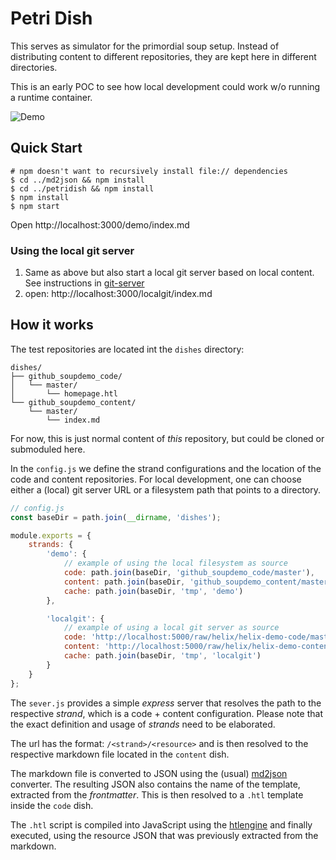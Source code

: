 Petri Dish
==========

This serves as simulator for the primordial soup setup. Instead of distributing content to different repositories, they are kept here in different directories.

This is an early POC to see how local development could work w/o running a runtime container.

![Demo](docs/demo.gif)

Quick Start
-----------

```
# npm doesn't want to recursively install file:// dependencies 
$ cd ../md2json && npm install
$ cd ../petridish && npm install
$ npm install
$ npm start
```

Open http://localhost:3000/demo/index.md

### Using the local git server

1. Same as above but also start a local git server based on local content. See instructions in [git-server](../../research/git/git-server)
2. open: http://localhost:3000/localgit/index.md

How it works
------------

The test repositories are located int the  `dishes` directory:

```
dishes/
├── github_soupdemo_code/
│   └── master/
│       └── homepage.htl
└── github_soupdemo_content/
    └── master/
        └── index.md
```

For now, this is just normal content of _this_ repository, but could be cloned or submoduled here.

In the `config.js` we define the strand configurations and the location of the code and content repositories.
For local development, one can choose either a (local) git server URL or a filesystem path that points to a directory.

```js
// config.js
const baseDir = path.join(__dirname, 'dishes');

module.exports = {
    strands: {
        'demo': {
            // example of using the local filesystem as source
            code: path.join(baseDir, 'github_soupdemo_code/master'),
            content: path.join(baseDir, 'github_soupdemo_content/master'),
            cache: path.join(baseDir, 'tmp', 'demo')
        },

        'localgit': {
            // example of using a local git server as source
            code: 'http://localhost:5000/raw/helix/helix-demo-code/master',
            content: 'http://localhost:5000/raw/helix/helix-demo-content/master',
            cache: path.join(baseDir, 'tmp', 'localgit')
        }
    }
};
```

The `sever.js` provides a simple _express_ server that resolves the path to the respective _strand_, which is a 
code + content configuration. Please note that the exact definition and usage of _strands_ need to be 
elaborated. 

The url has the format: `/<strand>/<resource>` and is then resolved to the respective markdown file
located in the `content` dish. 

The markdown file is converted to JSON using the (usual) [md2json](../md2json) converter. The resulting JSON also contains
the name of the template, extracted from the _frontmatter_. This is then resolved to a `.htl` template inside
the `code` dish.

The `.htl` script is compiled into JavaScript using the [htlengine](../htlengine) and finally executed, using the 
resource JSON that was previously extracted from the markdown.

  
